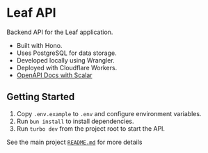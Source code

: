 # Leaf API

Backend API for the Leaf application.

* Built with Hono.
* Uses PostgreSQL for data storage.
* Developed locally using Wrangler.
* Deployed with Cloudflare Workers.
* [OpenAPI Docs with Scalar](https://api.leaf.gozman.xyz/api/reference)

## Getting Started

1. Copy `.env.example` to `.env` and configure environment variables.
2. Run `bun install` to install dependencies.
3. Run `turbo dev` from the project root to start the API.

See the main project [`README.md`](https://github.com/gozmanthefirst/leaf) for more details
